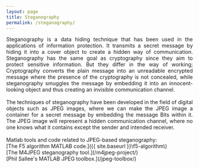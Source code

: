 ```yaml
---
layout: page
title: Steganography
permalink: /steganography/
---
```

<div style="text-align: justify"> Steganography is a data hiding technique that has been used in the applications of information protection. It transmits a secret message by hiding it into a cover object to create a hidden way of communication. Steganography has the same goal as cryptography since they aim to protect sensitive information. But they differ in the way of working; Cryptography converts the plain message into an unreadable encrypted message where the presence of the cryptography is not concealed, while steganography smuggles the message by embedding it into an innocent-looking object and thus creating an invisible communication channel. </div>
<br />
<div style="text-align: justify"> The techniques of steganography have been developed in the field of digital objects such as JPEG images, where we can make the JPEG image a container for a secret message by embedding the message Bits within it. The JPEG image will represent a hidden communication channel, where no one knows what it contains except the sender and intended receiver. </div>
<br />
Matlab tools and code related to JPEG-based steganography:<br />
[The F5 algorithm MATLAB code.]({{ site.baseurl }}\f5-algorithm\)<br />
[The M4JPEG steganography tool.](/m4jpeg-project/)<br />
[Phil Sallee's MATLAB JPEG toolbox.](/jpeg-toolbox/)<br />
